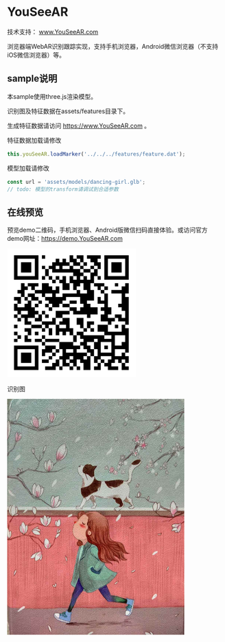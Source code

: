 # YouSeeAR 

技术支持： www.YouSeeAR.com

浏览器端WebAR识别跟踪实现，支持手机浏览器，Android微信浏览器（不支持iOS微信浏览器）等。

## sample说明

本sample使用three.js渲染模型。

识别图及特征数据在assets/features目录下。

生成特征数据请访问 https://www.YouSeeAR.com 。

特征数据加载请修改
```javascript
this.youSeeAR.loadMarker('../../../features/feature.dat');
```

模型加载请修改
```javascript
const url = 'assets/models/dancing-girl.glb';
// todo: 模型的transform请调试到合适参数
```

## 在线预览

预览demo二维码，手机浏览器、Android版微信扫码直接体验。或访问官方demo网址：https://demo.YouSeeAR.com

<img src="demo.png" height="300px" alt="在线预览"  title="在线预览">


识别图

<img src="assets/features/marker.jpg" height="550px" alt="识别图"  title="识别图">